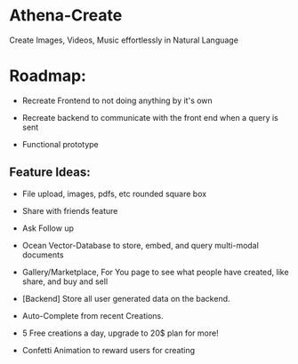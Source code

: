 # Athena-Create
Create Images, Videos, Music effortlessly in Natural Language



# Roadmap:

* Recreate Frontend to not doing anything by it's own

* Recreate backend to communicate with the front end when a query is sent

* Functional prototype



## Feature Ideas:

* File upload, images, pdfs, etc rounded square box

* Share with friends feature

* Ask Follow up

* Ocean Vector-Database to store, embed, and query multi-modal documents

* Gallery/Marketplace, For You page to see what people have created, like share, and buy and sell

* [Backend] Store all user generated data on the backend.

* Auto-Complete from recent Creations.

* 5 Free creations a day, upgrade to 20$ plan for more! 

* Confetti Animation to reward users for creating

